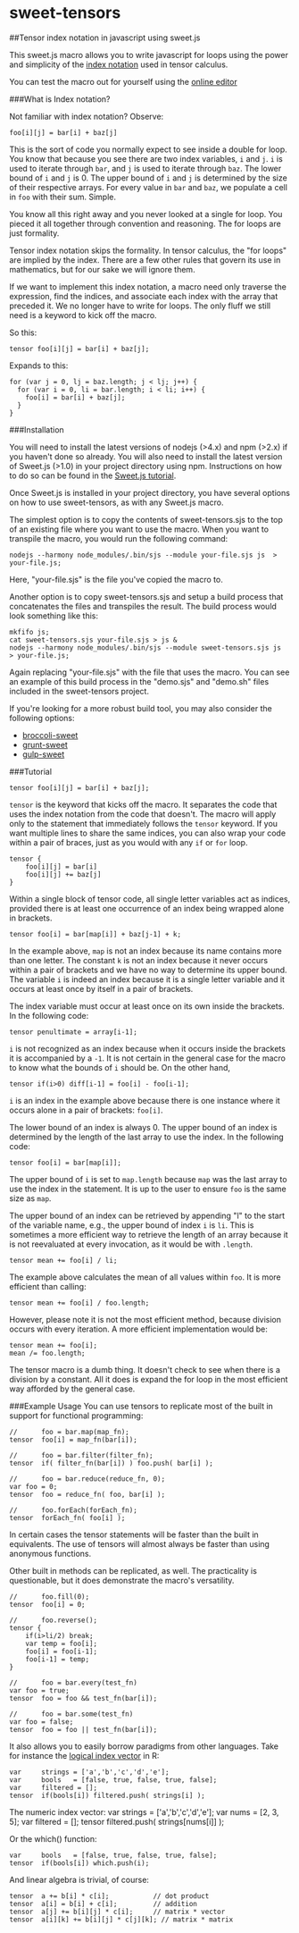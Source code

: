 # sweet-tensors
##Tensor index notation in javascript using sweet.js

This sweet.js macro allows you to write javascript for loops using the power and simplicity of the [index notation](https://en.wikipedia.org/wiki/Ricci_calculus) used in tensor calculus.

You can test the macro out for yourself using the [online editor](http://sweetjs.org/browser/editor.html#%0A%0Asyntax%20tensor%20=%20(%20function()%20%7B%0A%0A%20%20let%20length_lookup%20=%20%7B%20%0A%20%20%20%20a:#%60la%60,%20b:#%60lb%60,%20c:#%60lc%60,%20d:#%60ld%60,%20e:#%60le%60,%20f:#%60lf%60,%20g:#%60lg%60,%20h:#%60lh%60,%20i:#%60li%60,%20%0A%20%20%20%20j:#%60lj%60,%20k:#%60lk%60,%20l:#%60ll%60,%20m:#%60lm%60,%20n:#%60ln%60,%20o:#%60lo%60,%20p:#%60lp%60,%20q:#%60lq%60,%20r:#%60lr%60,%20%0A%20%20%20%20s:#%60ls%60,%20t:#%60lt%60,%20u:#%60lu%60,%20v:#%60lv%60,%20w:#%60lw%60,%20x:#%60lx%60,%20y:#%60ly%60,%20z:#%60lz%60,%20%0A%20%20%7D;%0A%20%20let%20temp_variables%20=%20%5B%0A%20%20%20%20#%60$a%60,%20#%60$b%60,%20#%60$c%60,%20#%60$d%60,%20#%60$e%60,%20#%60$f%60,%20#%60$g%60,%20#%60$h%60,%20#%60$i%60,%20%0A%20%20%20%20#%60$j%60,%20#%60$k%60,%20#%60$l%60,%20#%60$m%60,%20#%60$n%60,%20#%60$o%60,%20#%60$p%60,%20#%60$q%60,%20#%60$r%60,%20%0A%20%20%20%20#%60$s%60,%20#%60$t%60,%20#%60$u%60,%20#%60$v%60,%20#%60$w%60,%20#%60$x%60,%20#%60$y%60,%20#%60$z%60,%20%0A%20%20%5D%0A%20%20let%20operators%20=%20%5B'+','-','*','/',',','.','&','%7C','%25','&&','%7C%7C'%5D;%0A%0A%20%20//%20check%20for%20any%20token%20that%20can%20belong%20to%20an%20indexible%20expression%0A%20%20//%20an%20indexible%20expression%20is%20for%20instance%20%22this.foo%5Bi%5D.getBar()%5Bj%5D%22%0A%20%20let%20isIndexible%20=%20function(token)%20%7B%0A%20%20%20%20return%20%20token.isBrackets()%20%7C%7C%20%0A%20%20%20%20%20%20%20%20%20%20%20%20token.isParens()%20%7C%7C%20%0A%20%20%20%20%20%20%20%20%20%20%20%20token.isIdentifier()%20%7C%7C%20%0A%20%20%20%20%20%20%20%20%20%20%20%20token.val()%20===%20'.';%0A%20%20%7D%0A%0A%20%20let%20isTensorIndex%20=%20function(token,%20subtokens)%20%7B%0A%20%20%20%20return%20%20token.isBrackets()%20&&%0A%20%20%20%20%20%20%20%20%20%20%20%20subtokens.length%20===%201%20&&%20%0A%20%20%20%20%20%20%20%20%20%20%20%20length_lookup%5Bsubtokens%5B0%5D.val()%5D%20!==%20void%200;%0A%20%20%7D%0A%0A%20%20//%20returns%20all%20tokens%20to%20the%20end%20of%20the%20file%20or%20block,%20whichever%20comes%20first%0A%20%20let%20tokenize%20=%20function(ctx)%20%7B%0A%20%20%20%20let%20tokens%20=%20%5B%5D;%0A%20%20%20%20let%20token;%0A%20%20%20%20while(token%20=%20ctx.next().value)%7B%0A%20%20%20%20%20%20tokens.push(token)%0A%20%20%20%20%7D%0A%20%20%20%20ctx.reset();%0A%20%20%20%20return%20tokens;%0A%20%20%7D%0A%0A%20%20let%20parse_statement%20=%20function(tokens,%20pos)%7B%0A%20%20%20%20let%20binary%20=%20%5B'.','+','-','/','*','%25','%3C','%3E','&','%7C','%5E','&&','%7C%7C','~','%3C%3C','%3E%3E','%3E%3E%3E'%5D;%0A%20%20%20%20let%20unary%20=%20%5B'++',%20'--'%5D;%0A%20%20%20%20let%20statement%20=%20%5B%5D;%0A%0A%20%20%20%20let%20token,%20prev_token;%0A%20%20%20%20let%20line,%20prev_line;%0A%20%20%20%20for%20(let%20i%20=%20pos;%20i%20%3C%20tokens.length;%20i++)%20%7B%0A%20%20%20%20%20%20token%20=%20tokens%5Bi%5D;%0A%20%20%20%20%20%20%0A%20%20%20%20%20%20line%20=%20token.lineNumber();%0A%0A%20%20%20%20%20%20if%20(line%20!==%20prev_line%20&&%20%0A%20%20%20%20%20%20%20%20%20%20prev_line%20!==%20void%200%20&&%0A%20%20%20%20%20%20%20%20%20!token.isDelimiter()%20&&%20%0A%20%20%20%20%20%20%20%20%20%20binary.indexOf(token.val())%20===%20-1%20&&%20%0A%20%20%20%20%20%20%20%20%20%20binary.indexOf(prev_token.val())%20===%20-1%20&&%20%0A%20%20%20%20%20%20%20%20%20%20unary.indexOf(prev_token.val())%20===%20-1)%7B%0A%20%20%20%20%20%20%20%20%20%20%20%20%20%20break;%0A%20%20%20%20%20%20%7D%0A%20%20%20%20%20%20%0A%20%20%20%20%20%20prev_line%20%20=%20line;%0A%20%20%20%20%20%20prev_token%20=%20token;%0A%20%20%20%20%20%20statement.push(token);%0A%20%20%20%20%20%20%0A%20%20%20%20%20%20if(token.val()%20===%20';')%20break;%0A%20%20%20%20%7D%0A%20%20%20%20return%20statement;%0A%20%20%7D%20//%20end%20parse_statement()%0A%0A%20%20//%20returns%20all%20tokens%20to%20the%20end%20of%20the%20file%20or%20block,%20whichever%20comes%20first%0A%20%20let%20parse_statements%20=%20function(tokens)%20%7B%0A%20%20%20%20let%20statements%20=%20%5B%5D;%0A%20%20%20%20for%20(let%20i=0;%20i%20%3C%20tokens.length;%20)%20%7B%0A%20%20%20%20%20%20let%20statement%20=%20parse_statement(tokens,%20i);%0A%20%20%20%20%20%20statements.push(statements);%0A%20%20%20%20%20%20i%20+=%20statement.length;%0A%20%20%20%20%7D%0A%20%20%20%20return%20statements;%0A%20%20%7D%0A%0A%20%20let%20consume_tokens%20=%20function(ctx,%20tokens)%7B%0A%20%20%20%20let%20token;%0A%20%20%20%20for%20(var%20i%20=%200;%20i%20%3C%20tokens.length;%20i++)%20%7B%0A%20%20%20%20%20%20if(!ctx.next())%20%7B%0A%20%20%20%20%20%20%20%20break;%0A%20%20%20%20%20%20%7D%0A%20%20%20%20%7D%0A%20%20%7D%0A%0A%20%20let%20get_indices%20=%20function(tokens,%20indices,%20indices_to_arrays)%20%7B%0A%0A%20%20%20%20let%20subtokens%20=%20%5B%5D;%0A%20%20%20%20let%20last_indexible%20=%20%5B%5D;%0A%0A%20%20%20%20for%20(var%20i%20=%200;%20i%20%3C%20tokens.length;%20i++)%20%7B%0A%20%20%20%20%20%20let%20token%20=%20tokens%5Bi%5D;%0A%0A%20%20%20%20%20%20if%20(token.isDelimiter())%7B%0A%20%20%20%20%20%20%20%20subtokens%20=%20tokenize(token.inner());%0A%20%20%20%20%20%20%20%20get_indices(subtokens,%20indices,%20indices_to_arrays);%0A%20%20%20%20%20%20%7D%0A%0A%20%20%20%20%20%20//%20check%20for%20tensor%20index%20within%20%5B%5D%0A%20%20%20%20%20%20if%20(isTensorIndex(token,%20subtokens))%7B%0A%20%20%20%20%20%20%20%20%20%20let%20index%20=%20subtokens%5B0%5D;%0A%20%20%20%20%20%20%20%20%20%20indices%5Bindex.val()%5D%20=%20index;%0A%20%20%20%20%20%20%20%20%20%20indices_to_arrays%5Bindex.val()%5D%20=%20last_indexible.slice(0);%0A%20%20%20%20%20%20%7D%0A%0A%20%20%20%20%20%20//%20compile%20a%20list%20of%20array%20values%20formed%20over%20multiple%20tokens,%0A%20%20%20%20%20%20//%20%20e.g.%20this.foo%5Bi%5D.getBar()%5Bj%5D%0A%20%20%20%20%20%20if%20(isIndexible(token))%20%7B%0A%20%20%20%20%20%20%20%20%20%20last_indexible.push(token);%0A%20%20%20%20%20%20%7D%20else%20%7B%0A%20%20%20%20%20%20%20%20%20%20last_indexible%20=%20%5B%5D;%0A%20%20%20%20%20%20%7D%0A%20%20%20%20%7D%0A%20%20%7D%0A%0A%0A%0A%20%20return%20function%20(ctx)%20%7B%0A%20%20%20%20let%20indices%20=%20%7B%7D;%0A%20%20%20%20let%20indices_to_arrays%20=%20%7B%7D;%0A%0A%20%20%20%20let%20tokens%20=%20tokenize(ctx);%0A%20%20%20%20let%20consumed;%0A%20%20%20%20if(tokens%5B0%5D.isBraces())%7B%0A%20%20%20%20%20%20consumed%20=%20%5Btokens%5B0%5D%5D;%0A%20%20%20%20%20%20tokens%20=%20tokenize(tokens%5B0%5D.inner());%0A%20%20%20%20%7D%20else%20%7B%0A%20%20%20%20%20%20tokens%20=%20parse_statement(%20tokens,%200%20);%0A%20%20%20%20%20%20consumed%20=%20tokens;%0A%20%20%20%20%7D%0A%0A%20%20%20%20consume_tokens(ctx,%20consumed);%0A%0A%20%20%20%20get_indices(tokens,%20indices,%20indices_to_arrays);%0A%0A%20%20%20%20let%20statement%20=%20#%60%60;%0A%20%20%20%20for%20(let%20token%20of%20tokens)%7B%0A%20%20%20%20%20%20statement%20=%20#%60$%7Bstatement%7D%20$%7Btoken%7D%60;%0A%20%20%20%20%7D%0A%20%20%20%20let%20loop%20=%20statement;%0A%20%20%20%20for%20(let%20index_str%20of%20Object.keys(indices))%7B%0A%20%20%20%20%20%20let%20index%20=%20indices%5Bindex_str%5D;%0A%20%20%20%20%20%20let%20length%20=%20length_lookup%5Bindex_str%5D;%0A%20%20%20%20%20%20let%20array%20=%20indices_to_arrays%5Bindex_str%5D;%0A%20%20%20%20%20%20loop%20=%20#%60for(var%20$%7Bindex%7D=0,%20$%7Blength%7D=$%7Barray%7D.length;%20$%7Bindex%7D%20%3C%20$%7Blength%7D;%20$%7Bindex%7D++)%20%7B%20$%7Bloop%7D%20%7D%60;%0A%20%20%20%20%7D%0A%20%20%20%20%0A%20%20%20%20return%20loop;%0A%20%20%20%20//%20return%20#%60boo%60;%0A%20%20%7D%0A%7D)();%0A%0Atensor%20foo%5Bi%5D%5Bj%5D%20=%20bar%5Bi%5D%20+%20baz%5Bj%5D;%0A%0A)

###What is Index notation?

Not familiar with index notation? Observe:

    foo[i][j] = bar[i] + baz[j]

This is the sort of code you normally expect to see inside a double for loop. You know that because you see there are two index variables, `i` and `j`. `i` is used to iterate through `bar`, and `j` is used to iterate through `baz`. The lower bound of `i` and `j` is 0. The upper bound of `i` and `j` is determined by the size of their respective arrays. For every value in `bar` and `baz`, we populate a cell in `foo` with their sum. Simple. 

You know all this right away and you never looked at a single for loop. You pieced it all together through convention and reasoning. The for loops are just formality.

Tensor index notation skips the formality. In tensor calculus, the "for loops" are implied by the index. There are a few other rules that govern its use in mathematics, but for our sake we will ignore them.

If we want to implement this index notation, a macro need only traverse the expression, find the indices, and associate each index with the array that preceded it. We no longer have to write for loops. The only fluff we still need is a keyword to kick off the macro. 

So this:

	tensor foo[i][j] = bar[i] + baz[j];

Expands to this:

	for (var j = 0, lj = baz.length; j < lj; j++) {
	  for (var i = 0, li = bar.length; i < li; i++) {
	    foo[i] = bar[i] + baz[j];
	  }
	}

###Installation

You will need to install the latest versions of nodejs (>4.x) and npm (>2.x) if you haven't done so already. You will also need to install the latest version of Sweet.js (>1.0) in your project directory using npm. Instructions on how to do so can be found in the [Sweet.js tutorial](http://sweetjs.org/doc/1.0/tutorial.html). 

Once Sweet.js is installed in your project directory, you have several options on how to use sweet-tensors, as with any Sweet.js macro. 

The simplest option is to copy the contents of sweet-tensors.sjs to the top of an existing file where you want to use the macro. When you want to transpile the macro, you would run the following command:

	nodejs --harmony node_modules/.bin/sjs --module your-file.sjs js  > your-file.js;

Here, "your-file.sjs" is the file you've copied the macro to.

Another option is to copy sweet-tensors.sjs and setup a build process that concatenates the files and transpiles the result. The build process would look something like this:

	mkfifo js;
	cat sweet-tensors.sjs your-file.sjs > js &
	nodejs --harmony node_modules/.bin/sjs --module sweet-tensors.sjs js  > your-file.js;

Again replacing "your-file.sjs" with the file that uses the macro. You can see an example of this build process in the "demo.sjs" and "demo.sh" files included in the sweet-tensors project.

If you're looking for a more robust build tool, you may also consider the following options:

- [broccoli-sweet](https://github.com/sindresorhus/broccoli-sweetjs)
- [grunt-sweet](https://github.com/natefaubion/grunt-sweet.js)
- [gulp-sweet](https://github.com/jlongster/gulp-sweetjs)

###Tutorial

	tensor foo[i][j] = bar[i] + baz[j];

`tensor` is the keyword that kicks off the macro. It separates the code that uses the index notation from the code that doesn't. The macro will apply only to the statement that immediately follows the `tensor` keyword. If you want multiple lines to share the same indices, you can also wrap your code within a pair of braces, just as you would with any `if` or `for` loop. 

	tensor {
		foo[i][j] = bar[i]
		foo[i][j] += baz[j]
	}

Within a single block of tensor code, all single letter variables act as indices, provided there is at least one occurrence of an index being wrapped alone in brackets. 

	tensor foo[i] = bar[map[i]] + baz[j-1] + k;

In the example above, `map` is not an index because its name contains more than one letter. The constant `k` is not an index because it never occurs within a pair of brackets and we have no way to determine its upper bound. The variable `i` is indeed an index because it is a single letter variable and it occurs at least once by itself in a pair of brackets. 

The index variable must occur at least once on its own inside the brackets. In the following code:

    tensor penultimate = array[i-1];

`i` is not recognized as an index because when it occurs inside the brackets it is accompanied by a `-1`. It is not certain in the general case for the macro to know what the bounds of `i` should be. On the other hand,

	tensor if(i>0) diff[i-1] = foo[i] - foo[i-1];

`i` is an index in the example above because there is one instance where it occurs alone in a pair of brackets: `foo[i]`. 

The lower bound of an index is always 0. The upper bound of an index is determined by the length of the last array to use the index. In the following code:

	tensor foo[i] = bar[map[i]];

The upper bound of `i` is set to `map.length` because `map` was the last array to use the index in the statement. It is up to the user to ensure `foo` is the same size as `map`.

The upper bound of an index can be retrieved by appending "l" to the start of the variable name, e.g., the upper bound of index `i` is `li`. This is sometimes a more efficient way to retrieve the length of an array because it is not reevaluated at every invocation, as it would be with `.length`.

	tensor mean += foo[i] / li;

The example above calculates the mean of all values within `foo`. It is more efficient than calling:

	tensor mean += foo[i] / foo.length;

However, please note it is not the most efficient method, because division occurs with every iteration. A more efficient implementation would be:

	tensor mean += foo[i];
	mean /= foo.length;

The tensor macro is a dumb thing. It doesn't check to see when there is a division by a constant. All it does is expand the for loop in the most efficient way afforded by the general case.

###Example Usage
You can use tensors to replicate most of the built in support for functional programming:

	// 		foo = bar.map(map_fn);
	tensor 	foo[i] = map_fn(bar[i]);

	// 		foo = bar.filter(filter_fn);
	tensor 	if( filter_fn(bar[i]) ) foo.push( bar[i] );

	//      foo = bar.reduce(reduce_fn, 0);
	var foo = 0;
	tensor 	foo = reduce_fn( foo, bar[i] );
	
	//		foo.forEach(forEach_fn);
	tensor 	forEach_fn( foo[i] );

In certain cases the tensor statements will be faster than the built in equivalents. The use of tensors will almost always be faster than using anonymous functions.

Other built in methods can be replicated, as well. The practicality is questionable, but it does demonstrate the macro's versatility.

	// 		foo.fill(0);
	tensor 	foo[i] = 0;

	// 		foo.reverse();
	tensor {
		if(i>li/2) break;
		var temp = foo[i];
		foo[i] = foo[i-1];
		foo[i-1] = temp;
	}

	//		foo = bar.every(test_fn)
	var foo = true;
	tensor 	foo = foo && test_fn(bar[i]);

	//		foo = bar.some(test_fn)
	var foo = false;
	tensor 	foo = foo || test_fn(bar[i]);

It also allows you to easily borrow paradigms from other languages. Take for instance the [logical index vector](http://www.r-tutor.com/r-introduction/vector/logical-index-vector) in R:

	var		strings = ['a','b','c','d','e'];
	var		bools 	= [false, true, false, true, false];
	var 	filtered = [];
	tensor 	if(bools[i]) filtered.push( strings[i] );

The numeric index vector:
	var		strings = ['a','b','c','d','e'];
	var		nums 	= [2, 3, 5];
	var 	filtered = [];
	tensor 	filtered.push( strings[nums[i]] );

Or the which() function:

	var		bools 	= [false, true, false, true, false];
	tensor 	if(bools[i]) which.push(i);

And linear algebra is trivial, of course:

	tensor 	a += b[i] * c[i]; 			// dot product
	tensor 	a[i] = b[i] + c[i]; 		// addition
	tensor 	a[j] += b[i][j] * c[i]; 	// matrix * vector
	tensor 	a[i][k] += b[i][j] * c[j][k]; // matrix * matrix

